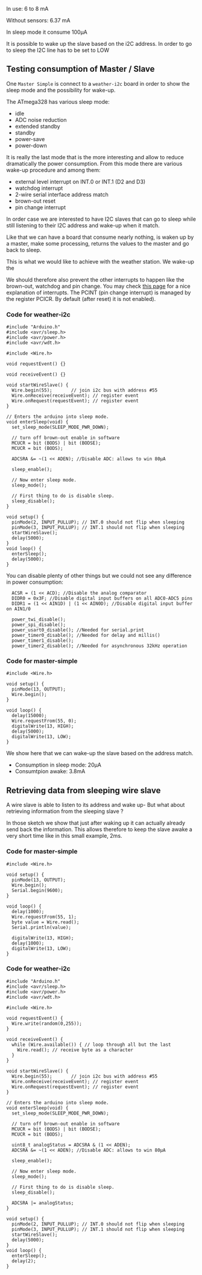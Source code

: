 

In use: 6 to 8 mA

Without sensors: 6.37 mA

In sleep mode it consume 100µA


It is possible to wake up the slave based on the i2C address. In order to go to sleep the I2C line has to be set to LOW

## Testing consumption of Master / Slave

One `Master Simple` is connect to a `weather-i2c` board in order to show the sleep mode and the possibility for wake-up.

The ATmega328 has various sleep mode:
* idle
* ADC noise reduction
* extended standby
* standby
* power-save
* power-down

It is really the last mode that is the more interesting and allow to reduce dramatically the power consumption. From this mode there are various wake-up procedure and among them:
* external level interrupt on INT.0 or INT.1 (D2 and D3)
* watchdog interrupt
* 2-wire serial interface address match
* brown-out reset
* pin change interrupt

In order case we are interested to have I2C slaves that can go to sleep while still listening to their I2C address and wake-up when it match.

Like that we can have a board that consume nearly nothing, is waken up by a master, make some processing, returns the values to the master and go back to sleep.

This is what we would like to achieve with the weather station. We wake-up the  

We should therefore also prevent the other interrupts to happen like the brown-out, watchdog and pin change. You may check [this page](https://sites.google.com/site/qeewiki/books/avr-guide/external-interrupts-on-the-atmega328) for a nice explanation of interrupts. The PCINT (pin change interrupt) is managed by the register PCICR. By default (after reset) it is not enabled).

### Code for weather-i2c

```
#include "Arduino.h"
#include <avr/sleep.h>
#include <avr/power.h>
#include <avr/wdt.h>

#include <Wire.h>

void requestEvent() {}

void receiveEvent() {}

void startWireSlave() {
  Wire.begin(55);       // join i2c bus with address #55
  Wire.onReceive(receiveEvent); // register event
  Wire.onRequest(requestEvent); // register event
}

// Enters the arduino into sleep mode.
void enterSleep(void) {
  set_sleep_mode(SLEEP_MODE_PWR_DOWN);

  // turn off brown-out enable in software
  MCUCR = bit (BODS) | bit (BODSE);
  MCUCR = bit (BODS);

  ADCSRA &= ~(1 << ADEN); //Disable ADC: allows to win 80µA

  sleep_enable();

  // Now enter sleep mode.
  sleep_mode();

  // First thing to do is disable sleep.
  sleep_disable();
}

void setup() {
  pinMode(2, INPUT_PULLUP); // INT.0 should not flip when sleeping
  pinMode(3, INPUT_PULLUP); // INT.1 should not flip when sleeping
  startWireSlave();
  delay(5000);
}
void loop() {
  enterSleep();
  delay(5000);
}
```

You can disable plenty of other things but we could not see any difference in power consumption:
```
  ACSR = (1 << ACD); //Disable the analog comparator
  DIDR0 = 0x3F; //Disable digital input buffers on all ADC0-ADC5 pins
  DIDR1 = (1 << AIN1D) | (1 << AIN0D); //Disable digital input buffer on AIN1/0

  power_twi_disable();
  power_spi_disable();
  power_usart0_disable(); //Needed for serial.print
  power_timer0_disable(); //Needed for delay and millis()
  power_timer1_disable();
  power_timer2_disable(); //Needed for asynchronous 32kHz operation
```


### Code for master-simple

```
#include <Wire.h>

void setup() {
  pinMode(13, OUTPUT);
  Wire.begin();
}

void loop() {
  delay(15000);
  Wire.requestFrom(55, 0);
  digitalWrite(13, HIGH);
  delay(5000);
  digitalWrite(13, LOW);
}
```

We show here that we can wake-up the slave based on the address match.

* Consumption in sleep mode: 20µA
* Consumtpion awake: 3.8mA

## Retrieving data from sleeping wire slave

A wire slave is able to listen to its address and wake up- But what about retrieving information from the sleeping slave ?

In those sketch we show that just after waking up it can actually already send back the information. This allows therefore to keep the slave awake a very short time like in this small example, 2ms.

### Code for master-simple

```
#include <Wire.h>

void setup() {
  pinMode(13, OUTPUT);
  Wire.begin();
  Serial.begin(9600);
}

void loop() {
  delay(1000);
  Wire.requestFrom(55, 1);
  byte value = Wire.read();
  Serial.println(value);
  
  digitalWrite(13, HIGH);
  delay(1000);
  digitalWrite(13, LOW);
}
```

### Code for weather-i2c

```
#include "Arduino.h"
#include <avr/sleep.h>
#include <avr/power.h>
#include <avr/wdt.h>

#include <Wire.h>

void requestEvent() {
  Wire.write(random(0,255));
}

void receiveEvent() {
  while (Wire.available()) { // loop through all but the last
    Wire.read(); // receive byte as a character
  }
}

void startWireSlave() {
  Wire.begin(55);       // join i2c bus with address #55
  Wire.onReceive(receiveEvent); // register event
  Wire.onRequest(requestEvent); // register event
}

// Enters the arduino into sleep mode.
void enterSleep(void) {
  set_sleep_mode(SLEEP_MODE_PWR_DOWN);

  // turn off brown-out enable in software
  MCUCR = bit (BODS) | bit (BODSE);
  MCUCR = bit (BODS);

  uint8_t analogStatus = ADCSRA & (1 << ADEN);
  ADCSRA &= ~(1 << ADEN); //Disable ADC: allows to win 80µA

  sleep_enable();

  // Now enter sleep mode.
  sleep_mode();

  // First thing to do is disable sleep.
  sleep_disable();

  ADCSRA |= analogStatus;
}

void setup() {
  pinMode(2, INPUT_PULLUP); // INT.0 should not flip when sleeping
  pinMode(3, INPUT_PULLUP); // INT.1 should not flip when sleeping
  startWireSlave();
  delay(5000);
}
void loop() {
  enterSleep();
  delay(2);
}
```
